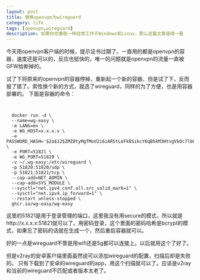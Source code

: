 ```yaml
---
layout: post
title: 替换openvpn为wireguard
category: life
tags: [openvpn,wireguard]
description: 如果你也像我一样经常工作于Windows和Linux，那么这篇文章值得一看
---
```


今天用openvpn客户端的时候，提示证书过期了。一直用的都是openvpn的容器，速度还是可以的，反应也挺快的，唯一的问题就是openvpn的流量一直被GFW给断掉的。

试了下将原来的openvpn的容器停掉，重新起一个新的容器，但是试了下，反而报了错了。索性换个新的方式，就选了wireguard，同样的为了方便，也是用容器部署的。
下面是容器的命令：

```shell


  docker run -d \
  --name=wg-easy \
  -e LANG=en \
  -e WG_HOST=x.x.x.x \
  -e PASSWORD_HASH='$2a$12$ZMZ0tyMgTMod2i6iARStLeFk0SikcY6qBhkM3HtvgVkOc7lbOxV4O' \
  -e PORT=51821 \
  -e WG_PORT=51820 \
  -v ~/.wg-easy:/etc/wireguard \
  -p 51820:51820/udp \
  -p 51821:51821/tcp \
  --cap-add=NET_ADMIN \
  --cap-add=SYS_MODULE \
  --sysctl="net.ipv4.conf.all.src_valid_mark=1" \
  --sysctl="net.ipv4.ip_forward=1" \
  --restart unless-stopped \
  ghcr.io/wg-easy/wg-easy
```                          

这里的51821是用于登录管理的端口，这里我没有用secure的模式，所以就是http://x.x.x.x:51821就可以了。用密码登录，这个里面的密码哈希是bcrypt的模式，如果忘了密码的话就在生成一个，然后重启容器就可以。

好的一点是wireguard不管是用wifi还是5g都可以连接上。以后就用这个了好了。

但是v2ray的安卓客户端里面虽然说可以添加wireguard的配置，扫描后却是失败的。
只有下载到了安卓的wireguard的app，用这个扫描就可以了。应该是v2ray和当前的wireguard不匹配或者版本太老了。

